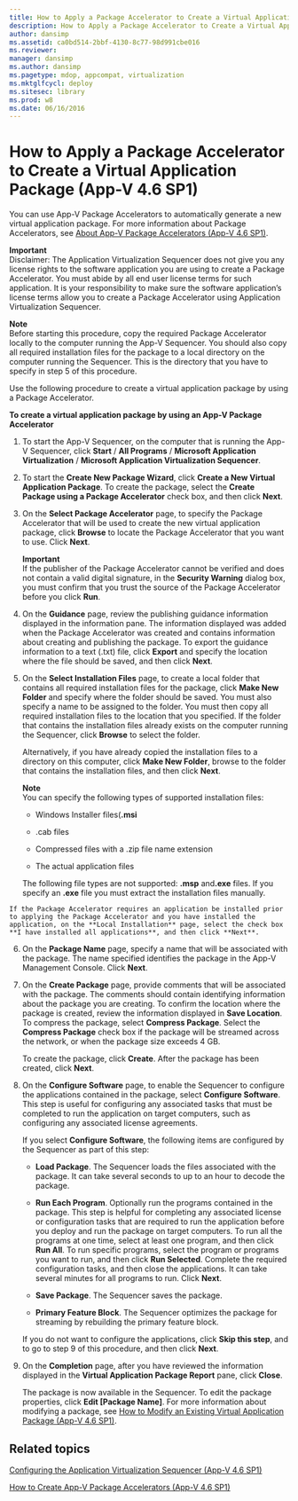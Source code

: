 ```yaml
---
title: How to Apply a Package Accelerator to Create a Virtual Application Package (App-V 4.6 SP1)
description: How to Apply a Package Accelerator to Create a Virtual Application Package (App-V 4.6 SP1)
author: dansimp
ms.assetid: ca0bd514-2bbf-4130-8c77-98d991cbe016
ms.reviewer: 
manager: dansimp
ms.author: dansimp
ms.pagetype: mdop, appcompat, virtualization
ms.mktglfcycl: deploy
ms.sitesec: library
ms.prod: w8
ms.date: 06/16/2016
---
```



# How to Apply a Package Accelerator to Create a Virtual Application Package (App-V 4.6 SP1)


You can use App-V Package Accelerators to automatically generate a new virtual application package. For more information about Package Accelerators, see [About App-V Package Accelerators (App-V 4.6 SP1)](about-app-v-package-accelerators--app-v-46-sp1-.md).

**Important**  
Disclaimer: The Application Virtualization Sequencer does not give you any license rights to the software application you are using to create a Package Accelerator. You must abide by all end user license terms for such application. It is your responsibility to make sure the software application’s license terms allow you to create a Package Accelerator using Application Virtualization Sequencer.



**Note**  
Before starting this procedure, copy the required Package Accelerator locally to the computer running the App-V Sequencer. You should also copy all required installation files for the package to a local directory on the computer running the Sequencer. This is the directory that you have to specify in step 5 of this procedure.



Use the following procedure to create a virtual application package by using a Package Accelerator.

**To create a virtual application package by using an App-V Package Accelerator**

1. To start the App-V Sequencer, on the computer that is running the App-V Sequencer, click **Start** / **All Programs** / **Microsoft Application Virtualization** / **Microsoft Application Virtualization Sequencer**.

2. To start the **Create New Package Wizard**, click **Create a New Virtual Application Package**. To create the package, select the **Create Package using a Package Accelerator** check box, and then click **Next**.

3. On the **Select Package Accelerator** page, to specify the Package Accelerator that will be used to create the new virtual application package, click **Browse** to locate the Package Accelerator that you want to use. Click **Next**.

   **Important**  
   If the publisher of the Package Accelerator cannot be verified and does not contain a valid digital signature, in the **Security Warning** dialog box, you must confirm that you trust the source of the Package Accelerator before you click **Run**.



4. On the **Guidance** page, review the publishing guidance information displayed in the information pane. The information displayed was added when the Package Accelerator was created and contains information about creating and publishing the package. To export the guidance information to a text (.txt) file, click **Export** and specify the location where the file should be saved, and then click **Next**.

5. On the **Select Installation Files** page, to create a local folder that contains all required installation files for the package, click **Make New Folder** and specify where the folder should be saved. You must also specify a name to be assigned to the folder. You must then copy all required installation files to the location that you specified. If the folder that contains the installation files already exists on the computer running the Sequencer, click **Browse** to select the folder.

   Alternatively, if you have already copied the installation files to a directory on this computer, click **Make New Folder**, browse to the folder that contains the installation files, and then click **Next**.

   **Note**  
   You can specify the following types of supported installation files:

   -   Windows Installer files(**.msi**

   -   .cab files

   -   Compressed files with a .zip file name extension

   -   The actual application files

   The following file types are not supported: **.msp** and<strong>.exe</strong> files. If you specify an **.exe** file you must extract the installation files manually.



~~~
If the Package Accelerator requires an application be installed prior to applying the Package Accelerator and you have installed the application, on the **Local Installation** page, select the check box **I have installed all applications**, and then click **Next**.
~~~

6. On the **Package Name** page, specify a name that will be associated with the package. The name specified identifies the package in the App-V Management Console. Click **Next**.

7. On the **Create Package** page, provide comments that will be associated with the package. The comments should contain identifying information about the package you are creating. To confirm the location where the package is created, review the information displayed in **Save Location**. To compress the package, select **Compress Package**. Select the **Compress Package** check box if the package will be streamed across the network, or when the package size exceeds 4 GB.

   To create the package, click **Create**. After the package has been created, click **Next**.

8. On the **Configure Software** page, to enable the Sequencer to configure the applications contained in the package, select **Configure Software**. This step is useful for configuring any associated tasks that must be completed to run the application on target computers, such as configuring any associated license agreements.

   If you select **Configure Software**, the following items are configured by the Sequencer as part of this step:

   -   **Load Package**. The Sequencer loads the files associated with the package. It can take several seconds to up to an hour to decode the package.

   -   **Run Each Program**. Optionally run the programs contained in the package. This step is helpful for completing any associated license or configuration tasks that are required to run the application before you deploy and run the package on target computers. To run all the programs at one time, select at least one program, and then click **Run All**. To run specific programs, select the program or programs you want to run, and then click **Run Selected**. Complete the required configuration tasks, and then close the applications. It can take several minutes for all programs to run. Click **Next**.

   -   **Save Package**. The Sequencer saves the package.

   -   **Primary Feature Block**. The Sequencer optimizes the package for streaming by rebuilding the primary feature block.

   If you do not want to configure the applications, click **Skip this step**, and to go to step 9 of this procedure, and then click **Next**.

9. On the **Completion** page, after you have reviewed the information displayed in the **Virtual Application Package Report** pane, click **Close**.

   The package is now available in the Sequencer. To edit the package properties, click **Edit \[Package Name\]**. For more information about modifying a package, see [How to Modify an Existing Virtual Application Package (App-V 4.6 SP1)](how-to-modify-an-existing-virtual-application-package--app-v-46-sp1-.md).

## Related topics


[Configuring the Application Virtualization Sequencer (App-V 4.6 SP1)](configuring-the-application-virtualization-sequencer--app-v-46-sp1-.md)

[How to Create App-V Package Accelerators (App-V 4.6 SP1)](how-to-create-app-v-package-accelerators--app-v-46-sp1-.md)









